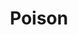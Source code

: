 ---
title: "Poison"

ability:
  types: ["Ex"]
  description: |
    Poison attacks deal initial damage, such as ability damage (see page 305) or some other effect, to the opponent on a failed Fortitude save. Unless otherwise noted, another saving throw is required 1 minute later (regardless of the first save's result) to avoid secondary damage. A creature's descriptive text provides the details.

    A creature with a poison attack is immune to its own poison and the poison of others of its kind.

    The Fortitude save DC against a poison attack is equal to 10 + &#189; poisoning creature's racial HD + poisoning creature's Con modifier (the exact DC is given in the creature's descriptive text).

    A successful save avoids (negates) the damage.

    When a character takes damage from an attack with a poisoned weapon, touches an item smeared with contact poison, consumes poisoned food or drink, or is otherwise poisoned, he must make a Fortitude saving throw. If he fails, he takes the poison's initial damage (usually ability damage). Even if he succeeds, he typically faces more damage 1 minute later, which he can also avoid with a successful Fortitude saving throw.

    One dose of poison smeared on a weapon or some other object affects just a single target. A poisoned weapon or object retains its venom until the weapon scores a hit or the object is touched (unless the poison is wiped off before a target comes in contact with it). Any poison smeared on an object or exposed to the elements in any way remains potent until it is touched or used.

    Although supernatural and spell-like poisons are possible, poisonous effects are almost always extraordinary.

    Poisons can be divided into four basic types according to the method by which their effect is delivered, as follows.

    **Contact:** Merely touching this type of poison necessitates a saving throw. It can be actively delivered via a weapon or a touch attack. Even if a creature has sufficient damage reduction to avoid taking any damage from the attack, the poison can still affect it. A chest or other object can be smeared with contact poison as part of a trap.

    **Ingested:** Ingested poisons are virtually impossible to utilize in a combat situation. A poisoner could administer a potion to an unconscious creature or attempt to dupe someone into drinking or eating something poisoned. Assassins and other characters tend to use ingested poisons outside of combat.

    **Inhaled:** Inhaled poisons are usually contained in fragile vials or eggshells. They can be thrown as a ranged attack with a range increment of 10 feet. When it strikes a hard surface (or is struck hard), the container releases its poison. One dose spreads to fill the volume of a 10-foot cube. Each creature within the area must make a saving throw. (Holding one's breath is ineffective against inhaled poisons; they affect the nasal membranes, tear ducts, and other parts of the body.)

    **Injury:** This poison must be delivered through a wound. If a creature has sufficient damage reduction to avoid taking any damage from the attack, the poison does not affect it. Traps that cause damage from weapons, needles, and the like sometimes contain injury poisons.

    The characteristics of poisons are summarized on Table: Poisons. Terms on the table are defined below.

    _Type:_ The poison's method of delivery (contact, ingested, inhaled, or via an injury) and the Fortitude save DC to avoid the poison's damage.

    _Initial Damage:_ The damage the character takes immediately upon failing his saving throw against this poison. Ability damage is temporary unless marked with an asterisk (*), in which case the loss is a permanent drain. Paralysis lasts for {% die_roll 2 6 0 %} minutes.

    _Secondary Damage:_ The amount of damage the character takes 1 minute after exposure as a result of the poisoning, if he fails a second saving throw. Unconsciousness lasts for {% die_roll 1 3 0 %} hours. Ability damage marked with an asterisk is permanent drain instead of temporary damage.

    _Price:_ The cost of one dose (one vial) of the poison. It is not possible to use or apply poison in any quantity smaller than one dose. The purchase and possession of poison is always illegal, and even in big cities it can be obtained only from specialized, less than reputable sources.

    **Perils of Using Poison:** A character has a 5% chance of exposing himself to a poison whenever he applies it to a weapon or otherwise readies it for use. Additionally, a character who rolls a natural 1 on an attack roll with a poisoned weapon must make a DC 15 Reflex save or accidentally poison himself with the weapon.

    **Poison Immunities:** Creatures with natural poison attacks are immune to their own poison. Nonliving creatures (constructs and undead) and creatures without metabolisms (such as elementals) are always immune to poison. Oozes, plants, and certain kinds of outsiders are also immune to poison, although conceivably special poisons could be concocted specifically to harm them.

    |---
    | Poison | Type | Initial Damage | Secondary Damage | Price
    |-|-|-|-|-
    | Nitharit | Contact DC 13 | 0 | {% die_roll 3 6 0 %} Con | 650 gp
    | Sassone leaf residue | Contact DC 16 | {% die_roll 2 12 0 %} hp | {% die_roll 1 6 0 %} Con | 300 gp
    | Malyss root paste | Contact DC 16 | 1 Dex | {% die_roll 2 4 0 %} Dex | 500 gp
    | Terinav root | Contact DC 16 | {% die_roll 1 6 0 %} Dex | {% die_roll 2 6 0 %} Dex | 750 gp
    | Black lotus extract | Contact DC 20 | {% die_roll 3 6 0 %} Con | {% die_roll 3 6 0 %} Con | 4,500 gp
    | Dragon bile | Contact DC 26 | {% die_roll 3 6 0 %} Str | 0 | 1,500 gp
    | Striped toadstool | Ingested DC 11 | 1 Wis | {% die_roll 2 6 0 %} Wis + {% die_roll 1 4 0 %} Int | 180 gp
    | Arsenic | Ingested DC 13 | 1 Con | {% die_roll 1 8 0 %} Con | 120 gp
    | Id moss | Ingested DC 14 | {% die_roll 1 4 0 %} Int | {% die_roll 2 6 0 %} Int | 125 gp
    | Oil of taggit | Ingested DC 15 | 0 | Unconsciousness | 90 gp
    | Lich dust | Ingested DC 17 | {% die_roll 2 6 0 %} Str | {% die_roll 1 6 0 %} Str | 250 gp
    | Dark reaver powder | Ingested DC 18 | {% die_roll 2 6 0 %} Con | {% die_roll 1 6 0 %} Con + {% die_roll 1 6 0 %} Str | 300 gp
    | Ungol dust | Inhaled DC 15 | 1 Cha | {% die_roll 1 6 0 %} Cha + 1 Cha<sup>1</sup> | 1,000 gp
    | Insanity mist | Inhaled DC 15 | {% die_roll 1 4 0 %} Wis | {% die_roll 2 6 0 %} Wis | 1,500 gp
    | Burnt othur fumes | Inhaled DC 18 | 1 Con<sup>1</sup> | {% die_roll 3 6 0 %} Con | 2,100 gp
    | Black adder venom | Injury DC 11 | {% die_roll 1 6 0 %} Con | {% die_roll 1 6 0 %} Con | 120 gp
    | Small centipede poison | Injury DC 11 | {% die_roll 1 2 0 %} Dex | {% die_roll 1 2 0 %} Dex | 90 gp
    | Bloodroot | Injury DC 12 | 0 | {% die_roll 1 4 0 %} Con + {% die_roll 1 3 0 %} Wis | 100 gp
    | Drow poison | Injury DC 13 | Unconsciousness | Unconsciousness for {% die_roll 2 4 0 %} hours | 75gp
    | Greenblood oil | Injury DC 13 | 1 Con | {% die_roll 1 2 0 %} Con | 100 gp
    | Blue whinnis | Injury DC 14 | 1 Con | Unconsciousness | 120 gp
    | Medium spider venom | Injury DC 14 | {% die_roll 1 4 0 %} Str | {% die_roll 1 4 0 %} Str | 150 gp
    | Shadow essence | Injury DC 17 | 1 Str* | {% die_roll 2 6 0 %} Str | 250 gp
    | Wyvern poison | Injury DC 17 | {% die_roll 2 6 0 %} Con | {% die_roll 2 6 0 %} Con | 3,000 gp
    | Large scorpion venom | Injury DC 18 | {% die_roll 1 6 0 %} Str | {% die_roll 1 6 0 %} Str | 200 gp
    | Giant wasp poison | Injury DC 18 | {% die_roll 1 6 0 %} Dex | {% die_roll 1 6 0 %} Dex | 210 gp
    | Deathblade | Injury DC 20 | {% die_roll 1 6 0 %} Con | {% die_roll 2 6 0 %} Con | 1,800 gp
    | Purple worm poison | Injury DC 24 | {% die_roll 1 6 0 %} Str | {% die_roll 2 6 0 %} Str | 700 gp
    |===
    | <sup>1</sup> Permanent drain, not temporary damage. |<|<|<|<
    {: #poison-table .table .table-bordered .table-hover .table-striped data-caption="Table: Poisons" }

---